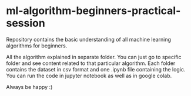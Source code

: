 # ml-algorithm-beginners-practical-session
Repository contains the basic understanding of all machine learning algorithms for beginners.

All the algorithm explained in separate folder. You can just go to specific folder and see content related to that particular algorithm.
Each folder contains the dataset in csv format and one .ipynb file containing the logic.
You can run the code in jupyter notebook as well as in google colab.

Always be happy :) 
